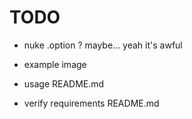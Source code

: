 # TODO

- nuke .option ? maybe... yeah it's awful

- example image
- usage README.md
- verify requirements README.md
